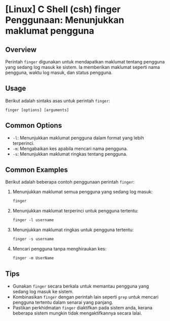 # [Linux] C Shell (csh) finger Penggunaan: Menunjukkan maklumat pengguna

## Overview
Perintah `finger` digunakan untuk mendapatkan maklumat tentang pengguna yang sedang log masuk ke sistem. Ia memberikan maklumat seperti nama pengguna, waktu log masuk, dan status pengguna.

## Usage
Berikut adalah sintaks asas untuk perintah `finger`:

```
finger [options] [arguments]
```

## Common Options
- `-l`: Menunjukkan maklumat pengguna dalam format yang lebih terperinci.
- `-m`: Mengabaikan kes apabila mencari nama pengguna.
- `-s`: Menunjukkan maklumat ringkas tentang pengguna.

## Common Examples
Berikut adalah beberapa contoh penggunaan perintah `finger`:

1. Menunjukkan maklumat semua pengguna yang sedang log masuk:
   ```csh
   finger
   ```

2. Menunjukkan maklumat terperinci untuk pengguna tertentu:
   ```csh
   finger -l username
   ```

3. Menunjukkan maklumat ringkas untuk pengguna tertentu:
   ```csh
   finger -s username
   ```

4. Mencari pengguna tanpa menghiraukan kes:
   ```csh
   finger -m UserName
   ```

## Tips
- Gunakan `finger` secara berkala untuk memantau pengguna yang sedang log masuk ke sistem.
- Kombinasikan `finger` dengan perintah lain seperti `grep` untuk mencari pengguna tertentu dalam senarai yang panjang.
- Pastikan perkhidmatan `finger` diaktifkan pada sistem anda, kerana beberapa sistem mungkin tidak mengaktifkannya secara lalai.